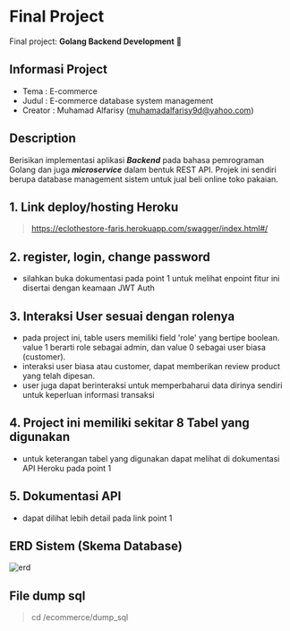 # Final Project
Final project: **Golang Backend Development** :wave:

## Informasi Project
- Tema : E-commerce
- Judul : E-commerce database system management 
- Creator : Muhamad Alfarisy (muhamadalfarisy9d@yahoo.com)

## Description
Berisikan implementasi aplikasi _**Backend**_ pada bahasa pemrograman Golang dan juga _**microservice**_ dalam bentuk REST API. Projek ini sendiri berupa database management sistem untuk jual beli online toko pakaian. 

## 1. Link deploy/hosting Heroku
> https://eclothestore-faris.herokuapp.com/swagger/index.html#/

## 2. register, login, change password
- silahkan buka dokumentasi pada point 1 untuk melihat enpoint fitur ini disertai dengan keamaan JWT Auth

## 3. Interaksi User sesuai dengan rolenya
- pada project ini, table users memiliki field 'role' yang bertipe boolean. value 1 berarti role sebagai admin,
dan value 0 sebagai user biasa (customer).
- interaksi user biasa atau customer, dapat memberikan review product yang telah dipesan.
- user juga dapat berinteraksi untuk memperbaharui data dirinya sendiri untuk keperluan informasi transaksi

## 4. Project ini memiliki sekitar 8 Tabel yang digunakan
- untuk keterangan tabel yang digunakan dapat melihat di dokumentasi API Heroku pada point 1

## 5. Dokumentasi API 
- dapat dilihat lebih detail pada link point 1

## ERD Sistem (Skema Database)
![erd](https://user-images.githubusercontent.com/23287190/147418329-e3797764-acd1-4f21-890c-7fbba364fdf2.png)

## File dump sql
> cd /ecommerce/dump_sql


